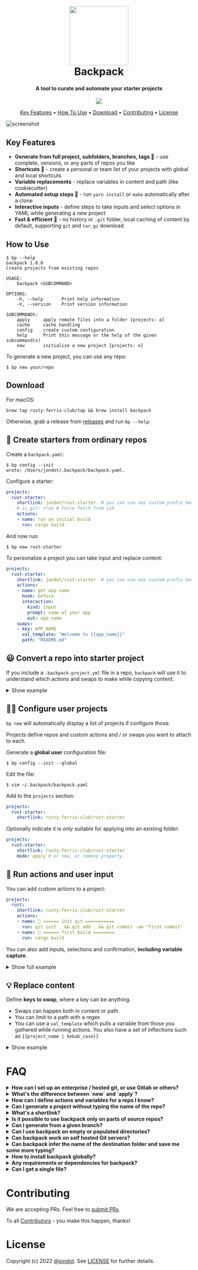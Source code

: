 <h1 align="center">
   <img src="media/backpack-light.svg" width="160"/>
   <br/>
   Backpack
</h1>

<h4 align="center">A tool to curate and automate your starter projects</h4>
<p align="center">
<img src="https://github.com/rusty-ferris-club/backpack/actions/workflows/build.yml/badge.svg"/>
</p>
<p align="center">
  <a href="#key-features">Key Features</a> •
  <a href="#how-to-use">How To Use</a> •
  <a href="#download">Download</a> •
  <a href="#contributing">Contributing</a> •
  <a href="#license">License</a>
</p>

![screenshot](media/bpnew.gif)

## Key Features

* **Generate from full project, subfolders, branches, tags :stars:** - use complete, versions, or any parts of repos you like
* **Shortcuts :rocket:** - create a personal or team  list of your projects with global and local shortcuts
* **Variable replacements** - replace variables in content and path (like cookiecutter)     
* **Automated setup steps :robot:** - run `yarn install` or `make` automatically after a clone
* **Interactive inputs** - define steps to take inputs and select options in YAML while generating a new project
*  **Fast & efficient :running:** - no history or `.git` folder, local caching of content by default, supporting `git` and `tar.gz` download

## How to Use



```
$ bp --help
backpack 1.0.0
Create projects from existing repos

USAGE:
    backpack <SUBCOMMAND>

OPTIONS:
    -h, --help       Print help information
    -V, --version    Print version information

SUBCOMMANDS:
    apply     apply remote files into a folder [projects: a]
    cache     cache handling
    config    create custom configuration
    help      Print this message or the help of the given subcommand(s)
    new       initialize a new project [projects: n]
```

To generate a new project, you can use any repo:

```
$ bp new your/repo
```

## Download

For macOS:

```
brew tap rusty-ferris-club/tap && brew install backpack
```

Otherwise, grab a release from [releases](https://github.com/rusty-ferris-club/backpack/releases) and run `bp --help`:


## :hammer: Create starters from ordinary repos

Create a `backpack.yaml`:

```
$ bp config --init
wrote: /Users/jondot/.backpack/backpack.yaml.
```

Configure a starter:

```yaml
projects:
  rust-starter: 
    shortlink: jondot/rust-starter  # you can use any custom prefix here too
    # is_git: true # force fetch from ssh
    actions:
    - name: run an initial build
      run: cargo build
```

And now run:

```
$ bp new rust-starter
```

To personalize a project you can take input  and replace content:

```yaml
projects:
  rust-starter: 
    shortlink: jondot/rust-starter  # you can use any custom prefix here too
    actions:
    - name: get app name
      hook: before
      interaction:
        kind: input
        prompt: name of your app
        out: app_name
    swaps:
    - key: APP_NAME
      val_template: "Welcome to {{app_name}}"
      path: "README.md"
```

## :smiley: Convert a repo into starter project

If you include a `.backpack-project.yml` file in a repo, `backpack` will use it to understand which actions and swaps to make while copying content.

<details><summary>Show example</summary>

See [this example](https://github.com/rusty-ferris-club/backpack-e2e-frozen-localproj/blob/main/.backpack-project.yml):

```yml
version: 1
new:
    shortlink: ""
    actions:
    - name: name
      hook: before
      interaction:
        kind: input
        prompt: name of your project
        out: project_name
    swaps:
    - key: crewl
      val_template: "{{project_name}}"
      path: .*
```

You can set different actions and swaps for when people do `bp new` vs `bp apply`.

For file operations such as renaming, moving and so on, you can use vanilla actions (`mv x y`, `rm x`).
</details>


## :raising_hand_woman:     Configure user projects

`bp new` will automatically display a list of projects if configure those.

Projects define repos and custom actions and / or swaps you want to attach to each.

Generate a **global user** configuration file:

```
$ bp config --init --global
```

Edit the file:

```
$ vim ~/.backpack/backpack.yaml
```

Add to the `projects` section:

```yaml
projects:
  rust-starter: 
    shortlink: rusty-ferris-club/rust-starter
```

Optionally indicate it is *only* suitable for applying into an existing folder:

```yaml
projects:
  rust-starter: 
    shortlink: rusty-ferris-club/rust-starter
    mode: apply # or new, or remove property.
```


## :rotating_light:     Run actions and user input

You can add custom actions to a project:

```yaml
projects:
  rust:
    shortlink: rusty-ferris-club/rust-starter
    actions:
    - name: 🚨 ====== init git ===========
      run: git init . && git add . && git commit -am "first commit"
    - name: 🚨 ====== first build ========
      run: cargo build
```

You can also add inputs, selections and confirmation, **including variable capture**.

<details><summary>Show full example</summary>

```yaml
actions:
  - name: "Install deps"
    interaction:
      kind: confirm
      prompt: "are you sure?"
    run: yarn install
    ignore_exit: true
  - name: select a DB
    interaction:
      kind: select
      prompt: select a database
      options:
      - sqlite
      - postgres
      - mysql
      default: sqlite
      out: db
  - name: "generate a model"
    interaction:
      kind: input
      prompt: name of your app?
      out: name
    run: yarn run init-app {{db}} {{name}}
```

Actions have a `before` and `after` hook, which make them run **before** copying content (e.g. user input), and **after** the content have being copied (e.g. installing dependencies).

By default actions are hooked to the `after` event, but you can change it:

```yaml
- name: name
  hook: before
  interaction:
    kind: input
    prompt: name of your project
    out: project_name
```

</details>

## :bulb:  Replace content

Define **keys to swap**, where a key can be anything.


* Swaps can happen both in content or path.
* You can limit to a path with a regex
* You can use a `val_template` which pulls a variable from those you gathered while running actions. You also have a set of inflections such as `{{project_name | kebab_case}}`

<details><summary>Show example</summary>

```yaml
projects:
  my-project:
    shortlink: kriasoft/react-starter-kit
    swaps:
    - key: MIT
      val: Apache 2.0
      path: README.md
    - key: AUTHOR_NAME
      val_template: Dr. {{user_name}}
      path: src/.*
```
</details>

# FAQ

<details><summary><b>
How can I set up an enterprise / hosted git, or use Gitlab or others?
</b></summary>
You can use custom git vendors.

Start by generating a **project-local** configuration file:

```
$ bp config --init
wrote: .backpack.yaml.
```

Example: configure a Github Enterprise instance:

```yaml
vendors:
  custom:
    ghe: # <--- this prefix is yours
      kind: github
      base: enterprise-github.acme.org
             # `---- it will point here now
```

And now, you can use the `ghe:` prefix for your shortlinks:

```
$ bp new ghe:user/repo
```

You can check in the `.backpack.yaml` to your project to share it with your team. When `backpack` runs it will **pick it up automatically**.

You can also generate a **global user config** by specifying:

```
$ bp config --init --global
```
</details>

<details>
<summary><b>What's the difference between `new` and `apply`?</b></summary>

```
$ bp new kriasoft/react-starter-kit my-react-project
```

* Use `new` to create **a new project**  into `my-react-project`   
* Resolves to [https://github.com/kriasoft/react-starter-kit](https://github.com/kriasoft/react-starter-kit)     
* Finds the default branch, downloads it and caches locally. Next time you run, it'll be much faster.    




```
$ bp apply kriasoft/react-starter-kit/-/.github
```

Let's say you really like how `react-starter-kit` configured its Github Action, and you'd like to copy that to your **existing project**. You can do this:

* Use `/-/` to access a subfolder   
* Use `apply` to overlay files onto your current working directory    

</details>

<details>
<summary><b>How can I define actions and variables for a repo I know?</b></summary>


To maximize producitivity, you can do either of these, or all of these in sequence:

1. Just copy material from a template repo, as a faster `git clone` that has built-in cache and knows how to take **parts of repos**.
2. Embed **placeholder variables** in your template repo and have `backpack` swap these when doing `bp new` or `bp apply`
3. **Execute actions** for input taking from a user, or for running install actions after a clone

You can build a `.backpack-project.yml` into your template repo for defining actions and variables, or a `project` pointing to that repo in your central `backpack.yml`.


</details>



<details>
<summary><b>Can I generate a project without typing the name of the repo?</b></summary>


```
$ bp new
or
$ bp apply
```

And follow the interactive menu, which will let you:

* Pick a project, if you have any configured
* Input a shortlink
* Input a destination or pick an auto generated one

</details>



<details>
<summary><b>What's a shortlink?</b></summary>

A shortlink is a pointer to a Git repo which looks like this:

![shortlink](media/shortlink.png)

Any one of these is a legal shortlink:

```
user/repo -> resolves to https://github.com/user/repo
gl:user/repo -> resolves to https://gitlab.org/user/repo
user/repo/-/subfolder -> takes only 'subfolder'
user/repo#wip -> takes the 'wip' branch
```

:white_check_mark: Bare minimum is `user/repo` which defaults to Github.  
:white_check_mark: You can set up a custom prefix if you want.  
</details>



<details>
<summary><b>Is it possible to use backpack only on parts of source repos?</b></summary>

Yes, use the folder notation `/-/`:

```
$ bp new user/repo/-/path/to/folder dest-folder
```
</details>

<details>
<summary><b>Can I generate from a given branch?</b>
</summary>

Branches or tags can be used with the `#branch` specifier.

```
$ bp new kriasoft/react-starter-kit#feature/redux my-starter
```
</details>

<details><summary><b> Can I use backpack on empty or populated directories?</b></summary>

Yes. Use `apply` to grab content and apply it to an existing empty or populated directories:

```
$ cd your-directory
$ bp apply user/repo .
```

</details>


<details><summary><b>Can backpack work on self hosted Git servers?</b></summary>

If it's one of the supported vendors, you can create a custom prefix configuration:

```yaml
vendors:
  custom:
    gh:
      kind: github
      base: github.acme.com/my-org
```

Note that in addition to the custom hosted `github.acme.com` server, we also specified a default org `my-org` above, so it saves a bit of typing. Then you can run:

```
$ bp new gh:my-repo my-repo
```
</details>

<details><summary><b>Can backpack infer the name of the destination folder and save me some more typing?</b></summary>

Where it's non ambiguous, yes. For example, when you specify a subfolder:

```
$ bp new user/repo/-/my-folder
```

Will grab just `my-folder` from `user/repo` and create in a destinaton folder called `my-folder`.

If there's a inference strategy you think will work, open an issue or submit a PR.
</details>

<details><summary><b>How to install backpack globally?</b></summary>

With `Homebrew` it happens automatically. Otherwise, download a binary and add its containing folder to your `PATH` in the way that's supported by your OS.

We're accepting PRs for other OS specific installers.
</details>

<details><summary><b>Any requirements or dependencies for backpack?</b></summary>

Just `git` to exist (and we will eventually remove that dependency). Other than that the `bp` binary is self contained and has no dependencies.

</details>
<details><summary><b>Can I get a single file?</b></summary>

Yes. `backpack` will act differently when the source is a file, it will do what you're expecting it to.

For example, this will give you a `.gitignore` file from another project:

```
$ cd my-project
$ bp apply rusty-ferris-club/backpack/-/.gitignore
$ tree
.gitignore
```

This will copy just a single workflow file, but also the entire hierarchy of folders:

```
$ cd my-project
$ bp apply rusty-ferris-club/backpack/-/.github/workflows/build.yml
$ tree
.github/
  workflows/
    build.yml
```

Or in other words:

1. When you specify a target file verbatim, it will use that
2. If you're not specifying a target file, the destination file and folder path will be copied from the source.
</details>

# Contributing

We are accepting PRs. Feel free to [submit PRs](https://github.com/rusty-ferris-club/backpack/pulls).

To all [Contributors](https://github.com/rusty-ferris-club/backpack/graphs/contributors) - you make this happen, thanks!

# License

Copyright (c) 2022 [@jondot](http://twitter.com/jondot). See [LICENSE](LICENSE.txt) for further details.
